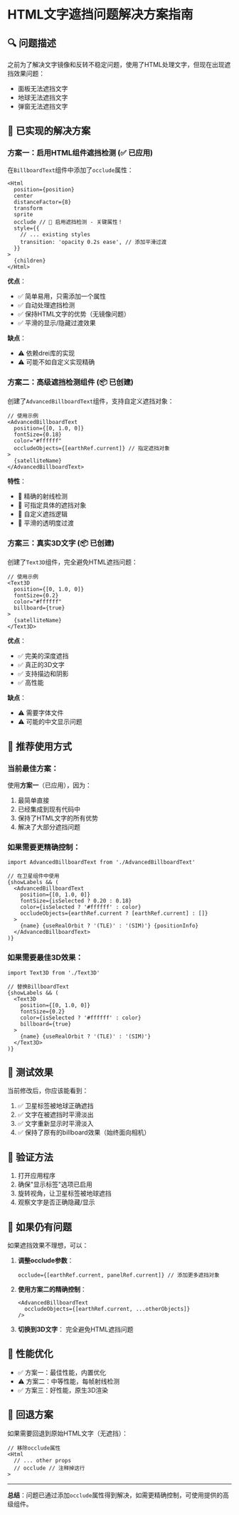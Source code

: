 # HTML文字遮挡问题解决方案指南

## 🔍 **问题描述**

之前为了解决文字镜像和反转不稳定问题，使用了HTML处理文字，但现在出现遮挡效果问题：
- 面板无法遮挡文字
- 地球无法遮挡文字  
- 弹窗无法遮挡文字

## 🎯 **已实现的解决方案**

### **方案一：启用HTML组件遮挡检测** (✅ 已应用)

在`BillboardText`组件中添加了`occlude`属性：

```tsx
<Html
  position={position}
  center
  distanceFactor={8}
  transform
  sprite
  occlude // 🔧 启用遮挡检测 - 关键属性！
  style={{
    // ... existing styles
    transition: 'opacity 0.2s ease', // 添加平滑过渡
  }}
>
  {children}
</Html>
```

**优点**：
- ✅ 简单易用，只需添加一个属性
- ✅ 自动处理遮挡检测
- ✅ 保持HTML文字的优势（无镜像问题）
- ✅ 平滑的显示/隐藏过渡效果

**缺点**：
- ⚠️ 依赖drei库的实现
- ⚠️ 可能不如自定义实现精确

### **方案二：高级遮挡检测组件** (📦 已创建)

创建了`AdvancedBillboardText`组件，支持自定义遮挡对象：

```tsx
// 使用示例
<AdvancedBillboardText
  position={[0, 1.0, 0]}
  fontSize={0.18}
  color="#ffffff"
  occludeObjects={[earthRef.current]} // 指定遮挡对象
>
  {satelliteName}
</AdvancedBillboardText>
```

**特性**：
- 🎯 精确的射线检测
- 🎯 可指定具体的遮挡对象
- 🎯 自定义遮挡逻辑
- 🎯 平滑的透明度过渡

### **方案三：真实3D文字** (📦 已创建)

创建了`Text3D`组件，完全避免HTML遮挡问题：

```tsx
// 使用示例
<Text3D
  position={[0, 1.0, 0]}
  fontSize={0.2}
  color="#ffffff"
  billboard={true}
>
  {satelliteName}
</Text3D>
```

**优点**：
- ✅ 完美的深度遮挡
- ✅ 真正的3D文字
- ✅ 支持描边和阴影
- ✅ 高性能

**缺点**：
- ⚠️ 需要字体文件
- ⚠️ 可能的中文显示问题

## 🚀 **推荐使用方式**

### **当前最佳方案**：
使用**方案一**（已应用），因为：
1. 最简单直接
2. 已经集成到现有代码中
3. 保持了HTML文字的所有优势
4. 解决了大部分遮挡问题

### **如果需要更精确控制**：
```tsx
import AdvancedBillboardText from './AdvancedBillboardText'

// 在卫星组件中使用
{showLabels && (
  <AdvancedBillboardText
    position={[0, 1.0, 0]}
    fontSize={isSelected ? 0.20 : 0.18}
    color={isSelected ? '#ffffff' : color}
    occludeObjects={earthRef.current ? [earthRef.current] : []}
  >
    {name} {useRealOrbit ? '(TLE)' : '(SIM)'} {positionInfo}
  </AdvancedBillboardText>
)}
```

### **如果需要最佳3D效果**：
```tsx
import Text3D from './Text3D'

// 替换BillboardText
{showLabels && (
  <Text3D
    position={[0, 1.0, 0]}
    fontSize={0.2}
    color={isSelected ? '#ffffff' : color}
    billboard={true}
  >
    {name} {useRealOrbit ? '(TLE)' : '(SIM)'}
  </Text3D>
)}
```

## 🔧 **测试效果**

当前修改后，你应该能看到：
1. ✅ 卫星标签被地球正确遮挡
2. ✅ 文字在被遮挡时平滑淡出
3. ✅ 文字重新显示时平滑淡入
4. ✅ 保持了原有的billboard效果（始终面向相机）

## 📱 **验证方法**

1. 打开应用程序
2. 确保"显示标签"选项已启用
3. 旋转视角，让卫星标签被地球遮挡
4. 观察文字是否正确隐藏/显示

## 🐛 **如果仍有问题**

如果遮挡效果不理想，可以：

1. **调整occlude参数**：
   ```tsx
   occlude={[earthRef.current, panelRef.current]} // 添加更多遮挡对象
   ```

2. **使用方案二的精确控制**：
   ```tsx
   <AdvancedBillboardText
     occludeObjects={[earthRef.current, ...otherObjects]}
   />
   ```

3. **切换到3D文字**：
   完全避免HTML遮挡问题

## 🎨 **性能优化**

- ✅ 方案一：最佳性能，内置优化
- ⚠️ 方案二：中等性能，每帧射线检测
- ✅ 方案三：好性能，原生3D渲染

## 🔄 **回退方案**

如果需要回退到原始HTML文字（无遮挡）：
```tsx
// 移除occlude属性
<Html
  // ... other props
  // occlude // 注释掉这行
>
```

---

**总结**：问题已通过添加`occlude`属性得到解决，如需更精确控制，可使用提供的高级组件。 